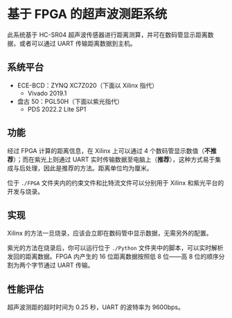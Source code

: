 <!-- =====================================================================
* Copyright (c) 2023, MongooseOrion.
* All rights reserved.
*
* The following code snippet may contain portions that are derived from
* OPEN-SOURCE communities, and these portions will be licensed with: 
*
* <NULL>
*
* If there is no OPEN-SOURCE licenses are listed, it indicates none of
* content in this Code document is sourced from OPEN-SOURCE communities. 
*
* In this case, the document is protected by copyright, and any use of
* all or part of its content by individuals, organizations, or companies
* without authorization is prohibited, unless the project repository
* associated with this document has added relevant OPEN-SOURCE licenses
* by github.com/MongooseOrion. 
*
* Please make sure using the content of this document in accordance with 
* the respective OPEN-SOURCE licenses. 
* 
* THIS CODE IS PROVIDED BY https://github.com/MongooseOrion. 
* FILE ENCODER TYPE: GBK
* ========================================================================
-->
# 基于 FPGA 的超声波测距系统

此系统基于 HC-SR04 超声波传感器进行距离测算，并可在数码管显示距离数据，或者可以通过 UART 传输距离数据到主机。

## 系统平台

  - ECE-BCD：ZYNQ XC7Z020（下面以 Xilinx 指代）
    - Vivado 2019.1
  - 盘古 50：PGL50H（下面以紫光指代）
    - PDS 2022.2 Lite SP1

## 功能

经过 FPGA 计算的距离信息，在 Xilinx 上可以通过 4 个数码管显示数值（**不推荐**）；而在紫光上则通过 UART 实时传输数据至电脑上（**推荐**），这种方式易于集成与后处理，因此是推荐的方法。距离单位均为厘米。

位于 `./FPGA` 文件夹内的约束文件和比特流文件可以分别用于 Xilinx 和紫光平台的开发与烧录。

## 实现

Xilinx 的方法一旦烧录，应该会立即在数码管中显示数据，无需另外的配置。

紫光的方法在烧录后，你可以运行位于 `./Python` 文件夹中的脚本，可以实时解析发回的距离数据。FPGA 内产生的 16 位距离数据按照低 8 位——高 8 位的顺序分割为两个字节通过 UART 传输。

## 性能评估

超声波测距的超时时间为 0.25 秒，UART 的波特率为 9600bps。